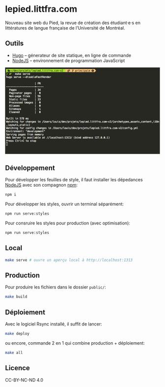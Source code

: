 # lepied.littfra.com

Nouveau site web du Pied, la revue de création des étudiant·e·s en littératures de langue française de l’Université de Montréal.

## Outils

- [Hugo](https://gohugo.io/) – génerateur de site statique, en ligne de commande
- [NodeJS](https://nodejs.org/) – environnement de programmation JavaScript

![aperçu ligne de commande](apercu-ligne-de-commande.png)

## Développement

Pour développer les feuilles de style, il faut installer les dépedances [NodeJS](https://nodejs.org/) avec son compagnon [npm](https://www.npmjs.com/):

```bash
npm i
```

Pour développer les styles, ouvrir un terminal séparément:

```bash
npm run serve:styles
```

Pour consruire les styles pour production (avec optimisation):

```bash
npm run serve:styles
```

## Local

```bash
make serve # ouvre un aperçu local à http://localhost:1313
```

## Production

Pour produire les fichiers dans le dossier `public/`:

```bash
make build
```

## Déploiement

Avec le logiciel Rsync installé, il suffit de lancer:

```bash
make deploy
```

ou encore,
commande 2 en 1 qui combine production + déploiement:

```bash
make all
```

## Licence

CC-BY-NC-ND 4.0

